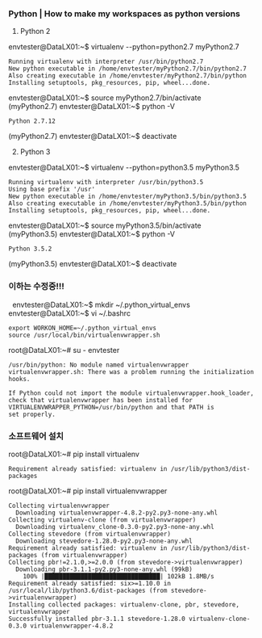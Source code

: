 ### Python | How to make my workspaces as python versions
1) Python 2  
  
envtester@DataLX01:~$ virtualenv --python=python2.7 myPython2.7  
~~~
Running virtualenv with interpreter /usr/bin/python2.7
New python executable in /home/envtester/myPython2.7/bin/python2.7
Also creating executable in /home/envtester/myPython2.7/bin/python
Installing setuptools, pkg_resources, pip, wheel...done.
~~~
envtester@DataLX01:~$ source myPython2.7/bin/activate  
(myPython2.7) envtester@DataLX01:~$ python -V  
~~~
Python 2.7.12
~~~
(myPython2.7) envtester@DataLX01:~$ deactivate  
  
2) Python 3  
  
envtester@DataLX01:~$ virtualenv --python=python3.5 myPython3.5  
~~~
Running virtualenv with interpreter /usr/bin/python3.5
Using base prefix '/usr'
New python executable in /home/envtester/myPython3.5/bin/python3.5
Also creating executable in /home/envtester/myPython3.5/bin/python
Installing setuptools, pkg_resources, pip, wheel...done.
~~~
envtester@DataLX01:~$ source myPython3.5/bin/activate  
(myPython3.5) envtester@DataLX01:~$ python -V  
~~~
Python 3.5.2
~~~
(myPython3.5) envtester@DataLX01:~$ deactivate  
  
  
  
### 이하는 수정중!!!
  
envtester@DataLX01:~$ mkdir ~/.python_virtual_envs  
envtester@DataLX01:~$ vi ~/.bashrc  
~~~
export WORKON_HOME=~/.python_virtual_envs
source /usr/local/bin/virtualenvwrapper.sh
~~~
  
root@DataLX01:~# su - envtester  
~~~
/usr/bin/python: No module named virtualenvwrapper
virtualenvwrapper.sh: There was a problem running the initialization hooks.

If Python could not import the module virtualenvwrapper.hook_loader,
check that virtualenvwrapper has been installed for
VIRTUALENVWRAPPER_PYTHON=/usr/bin/python and that PATH is
set properly.
~~~
### 소프트웨어 설치  
root@DataLX01:~# pip install virtualenv  
~~~
Requirement already satisfied: virtualenv in /usr/lib/python3/dist-packages
~~~
root@DataLX01:~# pip install virtualenvwrapper  
~~~
Collecting virtualenvwrapper
  Downloading virtualenvwrapper-4.8.2-py2.py3-none-any.whl
Collecting virtualenv-clone (from virtualenvwrapper)
  Downloading virtualenv_clone-0.3.0-py2.py3-none-any.whl
Collecting stevedore (from virtualenvwrapper)
  Downloading stevedore-1.28.0-py2.py3-none-any.whl
Requirement already satisfied: virtualenv in /usr/lib/python3/dist-packages (from virtualenvwrapper)
Collecting pbr!=2.1.0,>=2.0.0 (from stevedore->virtualenvwrapper)
  Downloading pbr-3.1.1-py2.py3-none-any.whl (99kB)
    100% |████████████████████████████████| 102kB 1.8MB/s 
Requirement already satisfied: six>=1.10.0 in /usr/local/lib/python3.6/dist-packages (from stevedore->virtualenvwrapper)
Installing collected packages: virtualenv-clone, pbr, stevedore, virtualenvwrapper
Successfully installed pbr-3.1.1 stevedore-1.28.0 virtualenv-clone-0.3.0 virtualenvwrapper-4.8.2
~~~
